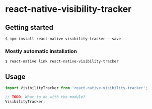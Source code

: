 # react-native-visibility-tracker

## Getting started

`$ npm install react-native-visibility-tracker --save`

### Mostly automatic installation

`$ react-native link react-native-visibility-tracker`

## Usage
```javascript
import VisibilityTracker from 'react-native-visibility-tracker';

// TODO: What to do with the module?
VisibilityTracker;
```
